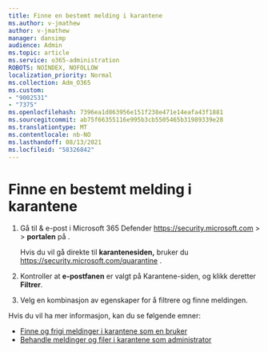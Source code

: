 ```yaml
---
title: Finne en bestemt melding i karantene
ms.author: v-jmathew
author: v-jmathew
manager: dansimp
audience: Admin
ms.topic: article
ms.service: o365-administration
ROBOTS: NOINDEX, NOFOLLOW
localization_priority: Normal
ms.collection: Adm_O365
ms.custom:
- "9002531"
- "7375"
ms.openlocfilehash: 7396ea1d863956e151f238e471e14eafa43f1881
ms.sourcegitcommit: ab75f66355116e995b3cb5505465b31989339e28
ms.translationtype: MT
ms.contentlocale: nb-NO
ms.lasthandoff: 08/13/2021
ms.locfileid: "58326842"
---
```

# <a name="find-a-specific-quarantined-message"></a>Finne en bestemt melding i karantene

1. Gå til & e-post i Microsoft 365 Defender <https://security.microsoft.com>  \>  \> **portalen** på .

   Hvis du vil gå direkte til **karantenesiden,** bruker du <https://security.microsoft.com/quarantine> .

2. Kontroller at **e-postfanen**  er valgt på Karantene-siden, og klikk deretter **Filtrer**.
3. Velg en kombinasjon av egenskaper for å filtrere og finne meldingen.

Hvis du vil ha mer informasjon, kan du se følgende emner:

- [Finne og frigi meldinger i karantene som en bruker](https://docs.microsoft.com/microsoft-365/security/office-365-security/find-and-release-quarantined-messages-as-a-user)
- [Behandle meldinger og filer i karantene som administrator](https://docs.microsoft.com/microsoft-365/security/office-365-security/manage-quarantined-messages-and-files)
